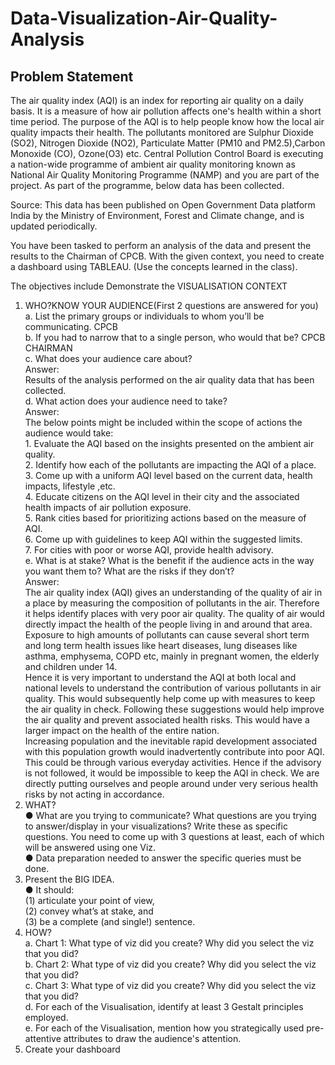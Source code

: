 # Data-Visualization-Air-Quality-Analysis

## Problem Statement

The air quality index (AQI) is an index for reporting air quality on a daily basis. It is a measure of how air pollution affects one's health within a short time period. The purpose of the AQI is to help people know how the local air quality impacts their health. The pollutants monitored are Sulphur Dioxide (SO2), Nitrogen Dioxide (NO2), Particulate Matter (PM10 and PM2.5),Carbon Monoxide (CO), Ozone(O3) etc.
Central Pollution Control Board is executing a nation-wide programme of ambient air quality monitoring known as National Air Quality Monitoring Programme (NAMP) and you are part of the project. As part of the programme, below data has been collected.
 
Source: This data has been published on Open Government Data platform India by the Ministry of Environment, Forest and Climate change, and is updated periodically.

You have been tasked to perform an analysis of the data and present the results to the Chairman of CPCB. With the given context, you need to create a dashboard using TABLEAU. (Use the concepts learned in the class).


The objectives include 
Demonstrate the VISUALISATION CONTEXT
1.	WHO?KNOW YOUR AUDIENCE(First 2 questions are answered for you)
  <br> a.	List the primary groups or individuals to whom you’ll be communicating.
CPCB
  <br> b.	If you had to narrow that to a single person, who would that be?
CPCB CHAIRMAN
  <br> c.	What does your audience care about?
  <br> Answer:
  <br> Results of the analysis performed on the air quality data that has been collected.
  <br> d.	What action does your audience need to take?
  <br> Answer:
  <br> The below points might be included within the scope of actions the audience would take:
  <br> 1.	Evaluate the AQI based on the insights presented on the ambient air quality.
  <br> 2.	Identify how each of the pollutants are impacting the AQI of a place.
  <br> 3.	Come up with a uniform AQI level based on the current data, health impacts, lifestyle ,etc.
  <br> 4.	Educate citizens on the AQI level in their city and the associated health impacts of air pollution exposure.
  <br> 5.	Rank cities based for prioritizing actions based on the measure of AQI.
  <br> 6.	Come up with guidelines to keep AQI within the suggested limits.
  <br> 7.	For cities with poor or worse AQI, provide health advisory. 
<br> e.	What is at stake? What is the benefit if the audience acts in the way you want them to? What are the risks if they don’t?
<br> Answer:
<br> The air quality index (AQI) gives an understanding of the quality of air in a place by measuring the composition of pollutants in the air. Therefore it helps identify places with very poor air quality. The quality of air would directly impact the health of the people living in and around that area. Exposure to high amounts of pollutants can cause several short term and long term health issues like heart diseases, lung diseases like asthma, emphysema, COPD etc, mainly in pregnant women, the elderly and children under 14. 
<br> Hence it is very important to understand the AQI at both local and national levels to understand the contribution of various pollutants in air quality. This would subsequently help come up with measures to keep the air quality in check. Following these suggestions would help improve the air quality and prevent associated health risks. This would have a larger impact on the health of the entire nation. 
<br> Increasing population and the inevitable rapid development associated with this population growth would inadvertently contribute into poor AQI. This could be through various everyday activities. Hence if the advisory is not followed, it would be impossible to keep the AQI in check. We are directly putting ourselves and people around under very serious health risks by not acting in accordance.   
2.	WHAT?
<br> ●	What are you trying to communicate? What questions are you trying to answer/display in your visualizations? Write these as specific questions.  You need to come up with 3 questions at least, each of which will be answered using one Viz.
<br> ●	Data preparation needed to answer the specific queries must be done.
3.	Present the BIG IDEA.
<br> ●	It should: <br> (1) articulate your point of view, <br> (2) convey what’s at stake, and <br> (3) be a complete (and single!) sentence.
4.	HOW?
<br> a.	Chart 1: What type of viz did you create? Why did you select the viz that you did? 
<br> b.	Chart 2: What type of viz did you create? Why did you select the viz that you did?
<br> c.	Chart 3: What type of viz did you create? Why did you select the viz that you did?
<br> d.	For each of the Visualisation, identify at least 3 Gestalt principles employed. 
<br> e.	For each of the Visualisation, mention how you strategically used pre-attentive attributes to draw the audience's attention.
5.	Create your dashboard
